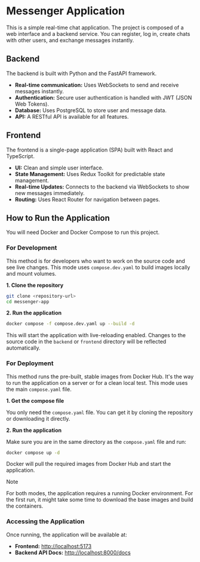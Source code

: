 # Messenger Application

This is a simple real-time chat application. The project is composed of a web
interface and a backend service. You can register, log in, create chats with
other users, and exchange messages instantly.

## Backend

The backend is built with Python and the FastAPI framework.

- **Real-time communication:** Uses WebSockets to send and receive messages
  instantly.
- **Authentication:** Secure user authentication is handled with JWT (JSON Web
  Tokens).
- **Database:** Uses PostgreSQL to store user and message data.
- **API:** A RESTful API is available for all features.

## Frontend

The frontend is a single-page application (SPA) built with React and TypeScript.

- **UI:** Clean and simple user interface.
- **State Management:** Uses Redux Toolkit for predictable state management.
- **Real-time Updates:** Connects to the backend via WebSockets to show new
  messages immediately.
- **Routing:** Uses React Router for navigation between pages.

## How to Run the Application

You will need Docker and Docker Compose to run this project.

### For Development

This method is for developers who want to work on the source code and see live changes. This mode uses `compose.dev.yaml` to build images locally and mount volumes.

**1. Clone the repository**

```bash
git clone <repository-url>
cd messenger-app
```

**2. Run the application**

```bash
docker compose -f compose.dev.yaml up --build -d
```

This will start the application with live-reloading enabled. Changes to the source code in the `backend` or `frontend` directory will be reflected automatically.

### For Deployment

This method runs the pre-built, stable images from Docker Hub. It's the way to run the application on a server or for a clean local test. This mode uses the main `compose.yaml` file.

**1. Get the compose file**

You only need the `compose.yaml` file. You can get it by cloning the repository or downloading it directly.

**2. Run the application**

Make sure you are in the same directory as the `compose.yaml` file and run:

```bash
docker compose up -d
```

Docker will pull the required images from Docker Hub and start the application.

> [!NOTE]
> For both modes, the application requires a running Docker environment. For the first run, it might take some time to download the base images and build the containers.

### Accessing the Application

Once running, the application will be available at:

- **Frontend:** [http://localhost:5173](http://localhost:5173)
- **Backend API Docs:** [http://localhost:8000/docs](http://localhost:8000/docs)
